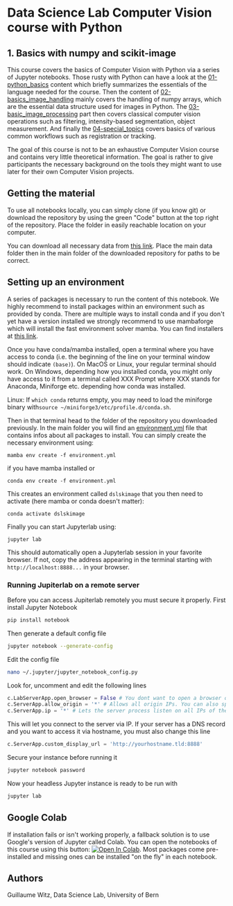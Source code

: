 # Data Science Lab Computer Vision course with Python
## 1. Basics with numpy and scikit-image

This course covers the basics of Computer Vision with Python via a series of Jupyter notebooks. Those rusty with Python can have a look at the [01-python_basics](01-python_basics) content which briefly summarizes the essentials of the language needed for the course. Then the content of [02-basics_image_handling](01-basics_image_handling) mainly covers the handling of numpy arrays, which are the essential data structure used for images in Python. The [03-basic_image_processing](03-basic_image_processing) part then covers classical computer vision operations such as filtering, intensity-based segmentation, object measurement. And finally the [04-special_topics](04-special_topics) covers basics of various common workflows such as registration or tracking.

The goal of this course is not to be an exhaustive Computer Vision course and contains very little theoretical information. The goal is rather to give participants the necessary background on the tools they might want to use later for their own Computer Vision projects.

## Getting the material

To use all notebooks locally, you can simply clone (if you know git) or download the repository by using the green "Code" button at the top right of the repository. Place the folder in easily reachable location on your computer.

You can download all necessary data from [this link](). Place the main data folder then in the main folder of the downloaded repository for paths to be correct.

## Setting up an environment

A series of packages is necessary to run the content of this notebook. We highly recommend to install packages within an environment such as provided by conda. There are multiple ways to install conda and if you don't yet have a version installed we strongly recommend to use mambaforge which will install the fast environment solver mamba. You can find installers at [this link](https://github.com/conda-forge/miniforge#mambaforge).

Once you have conda/mamba installed, open a terminal where you have access to conda (i.e. the beginning of the line on your terminal window should indicate ```(base)```). On MacOS or Linux, your regular terminal should work. On Windows, depending how you installed conda, you might only have access to it from a terminal called XXX Prompt where XXX stands for Anaconda, Miniforge etc. depending how conda was installed.

Linux: If `which conda` returns empty, you may need to load the miniforge binary with`source ~/miniforge3/etc/profile.d/conda.sh`.

Then in that terminal head to the folder of the repository you downloaded previously. In the main folder you will find an [environment.yml](environment.yml) file that contains infos about all packages to install. You can simply create the necessary environment using:

    mamba env create -f environment.yml

if you have mamba installed or

    conda env create -f environment.yml

This creates an environment called ```dslskimage``` that you then need to activate (here mamba or conda doesn't matter):

    conda activate dslskimage

Finally you can start Jupyterlab using:

    jupyter lab

This should automatically open a Jupyterlab session in your favorite browser. If not, copy the address appearing in the terminal starting with ```http://localhost:8888...``` in your browser.

### Running Jupiterlab on a remote server

Before you can access Jupiterlab remotely you must secure it properly. First install Jupyter Notebook

```bash
pip install notebook
```

Then generate a default config file

```bash
jupyter notebook --generate-config
```

Edit the config file

```bash
nano ~/.jupyter/jupyter_notebook_config.py
```

Look for, uncomment and edit the following lines

```python
c.LabServerApp.open_browser = False # You dont want to open a browser on your headless machine
c.ServerApp.allow_origin = '*' # Allows all origin IPs. You can also specify a subnet
c.ServerApp.ip = '*' # Lets the server process listen on all IPs of the machine
```

This will let you connect to the server via IP. If your server has a DNS record and you want to access it via hostname, you must also change this line

```python
c.ServerApp.custom_display_url = 'http://yourhostname.tld:8888'
```

Secure your instance before running it

```bash
jupyter notebook password
```

Now your headless Jupyter instance is ready to be run with

```bash
jupyter lab
```

## Google Colab

If installation fails or isn't working properly, a fallback solution is to use Google's version of Jupyter called Colab. You can open the notebooks of this course using this button: [![Open In Colab](https://colab.research.google.com/assets/colab-badge.svg)](https://colab.research.google.com/github/guiwitz/DSL_CV1_numpy_skimage/blob/colab). Most packages come pre-installed and missing ones can be installed "on the fly" in each notebook.

## Authors

Guillaume Witz, Data Science Lab, University of Bern
